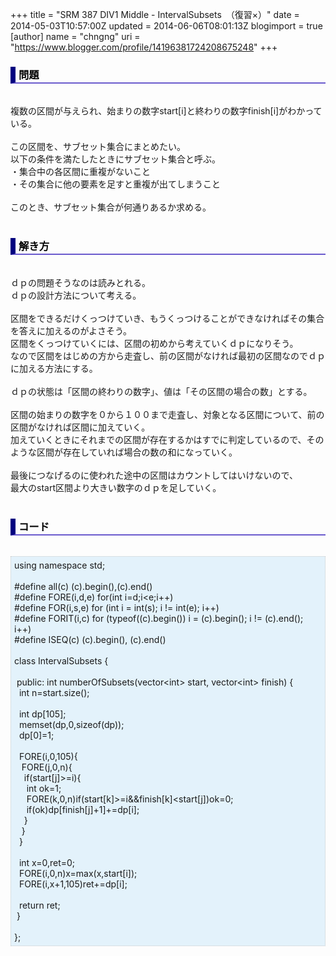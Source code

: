 +++
title = "SRM 387 DIV1 Middle - IntervalSubsets　（復習×）"
date = 2014-05-03T10:57:00Z
updated = 2014-06-06T08:01:13Z
blogimport = true 
[author]
	name = "chngng"
	uri = "https://www.blogger.com/profile/14196381724208675248"
+++

<div dir="ltr" style="text-align: left;" trbidi="on"><h3 style="border-bottom: 2px solid slateblue; border-left: 8px solid navy; color: black; padding: 0px 0px 1px 5px;">問題 </h3><br />複数の区間が与えられ、始まりの数字start[i]と終わりの数字finish[i]がわかっている。<br /><br />この区間を、サブセット集合にまとめたい。<br />以下の条件を満たしたときにサブセット集合と呼ぶ。<br />・集合中の各区間に重複がないこと<br />・その集合に他の要素を足すと重複が出てしまうこと<br /><br />このとき、サブセット集合が何通りあるか求める。<br /><br /><h3 style="border-bottom: 2px solid slateblue; border-left: 8px solid navy; color: black; padding: 0px 0px 1px 5px;">解き方 </h3><br />ｄｐの問題そうなのは読みとれる。<br />ｄｐの設計方法について考える。<br /><br />区間をできるだけくっつけていき、もうくっつけることができなければその集合を答えに加えるのがよさそう。<br />区間をくっつけていくには、区間の初めから考えていくｄｐになりそう。<br />なので区間をはじめの方から走査し、前の区間がなければ最初の区間なのでｄｐに加える方法にする。<br /><br />ｄｐの状態は「区間の終わりの数字」、値は「その区間の場合の数」とする。<br /><div><br /></div>区間の始まりの数字を０から１００まで走査し、対象となる区間について、前の区間がなければ区間に加えていく。<br />加えていくときにそれまでの区間が存在するかはすでに判定しているので、そのような区間が存在していれば場合の数の和になっていく。<br /><div><br /></div>最後につなげるのに使われた途中の区間はカウントしてはいけないので、<br />最大のstart区間より大きい数字のｄｐを足していく。<br /><br /><h3 style="border-bottom: 2px solid slateblue; border-left: 8px solid navy; color: black; padding: 0px 0px 1px 5px;">コード </h3><br /><div style="background-color: #e3f2fb; border: 1px dotted #CCCCCC; padding: 5px;">using namespace std;<br /><br />#define all(c) (c).begin(),(c).end()<br />#define FORE(i,d,e) for(int i=d;i&lt;e;i++)<br />#define FOR(i,s,e) for (int i = int(s); i != int(e); i++)<br />#define FORIT(i,c) for (typeof((c).begin()) i = (c).begin(); i != (c).end(); i++)<br />#define ISEQ(c) (c).begin(), (c).end()<br /><br />class IntervalSubsets {<br /><br /><span class="Apple-tab-span" style="white-space: pre;"> </span>public: int numberOfSubsets(vector&lt;int&gt; start, vector&lt;int&gt; finish) {<br /><span class="Apple-tab-span" style="white-space: pre;">  </span>int n=start.size();<br /><br /><span class="Apple-tab-span" style="white-space: pre;">  </span>int dp[105];<br /><span class="Apple-tab-span" style="white-space: pre;">  </span>memset(dp,0,sizeof(dp));<br /><span class="Apple-tab-span" style="white-space: pre;">  </span>dp[0]=1;<br /><br /><span class="Apple-tab-span" style="white-space: pre;">  </span>FORE(i,0,105){<br /><span class="Apple-tab-span" style="white-space: pre;">   </span>FORE(j,0,n){<br /><span class="Apple-tab-span" style="white-space: pre;">    </span>if(start[j]&gt;=i){<br /><span class="Apple-tab-span" style="white-space: pre;">     </span>int ok=1;<br /><span class="Apple-tab-span" style="white-space: pre;">     </span>FORE(k,0,n)if(start[k]&gt;=i&amp;&amp;finish[k]&lt;start[j])ok=0;<br /><span class="Apple-tab-span" style="white-space: pre;">     </span>if(ok)dp[finish[j]+1]+=dp[i];<br /><span class="Apple-tab-span" style="white-space: pre;">    </span>}<br /><span class="Apple-tab-span" style="white-space: pre;">   </span>}<br /><span class="Apple-tab-span" style="white-space: pre;">  </span>}<br /><br /><span class="Apple-tab-span" style="white-space: pre;">  </span>int x=0,ret=0;<br /><span class="Apple-tab-span" style="white-space: pre;">  </span>FORE(i,0,n)x=max(x,start[i]);<br /><span class="Apple-tab-span" style="white-space: pre;">  </span>FORE(i,x+1,105)ret+=dp[i];<br /><br /><span class="Apple-tab-span" style="white-space: pre;">  </span>return ret;<br /><span class="Apple-tab-span" style="white-space: pre;"> </span>}<br /><br />};</div></div>
